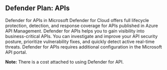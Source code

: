 ## Defender Plan: APIs

Defender for APIs in Microsoft Defender for Cloud offers full lifecycle protection, detection, and response coverage for APIs published in Azure API Management. Defender for APIs helps you to gain visibility into business-critical APIs. You can investigate and improve your API security posture, prioritize vulnerability fixes, and quickly detect active real-time threats. Defender for APIs requires additional configuration in the Microsoft API portal.

**Note:** There is a cost attached to using Defender for API.

